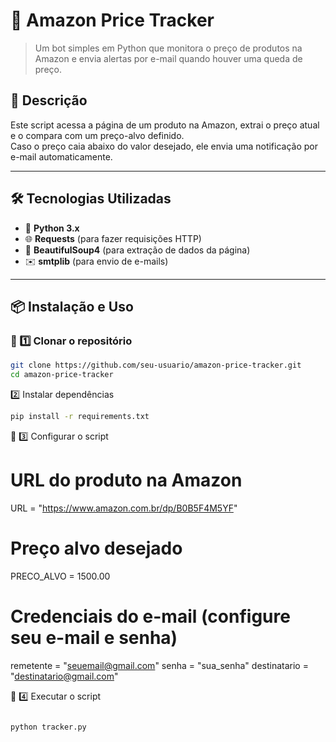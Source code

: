 # 📌 Amazon Price Tracker  
> Um bot simples em Python que monitora o preço de produtos na Amazon e envia alertas por e-mail quando houver uma queda de preço.

## 🚀 Descrição  
Este script acessa a página de um produto na Amazon, extrai o preço atual e o compara com um preço-alvo definido.  
Caso o preço caia abaixo do valor desejado, ele envia uma notificação por e-mail automaticamente.  

---

## 🛠 Tecnologias Utilizadas  
- 🐍 **Python 3.x**  
- 🌐 **Requests** (para fazer requisições HTTP)  
- 🔎 **BeautifulSoup4** (para extração de dados da página)  
- ✉️ **smtplib** (para envio de e-mails)  

---

## 📦 Instalação e Uso  

### 🔹 1️⃣ Clonar o repositório  
```bash
git clone https://github.com/seu-usuario/amazon-price-tracker.git
cd amazon-price-tracker

```
2️⃣ Instalar dependências
```bash
pip install -r requirements.txt
```

🔹 3️⃣ Configurar o script

# URL do produto na Amazon
URL = "https://www.amazon.com.br/dp/B0B5F4M5YF"

# Preço alvo desejado
PRECO_ALVO = 1500.00  

# Credenciais do e-mail (configure seu e-mail e senha)
remetente = "seuemail@gmail.com"
senha = "sua_senha"
destinatario = "destinatario@gmail.com"


🔹 4️⃣ Executar o script

```bash

python tracker.py

```

